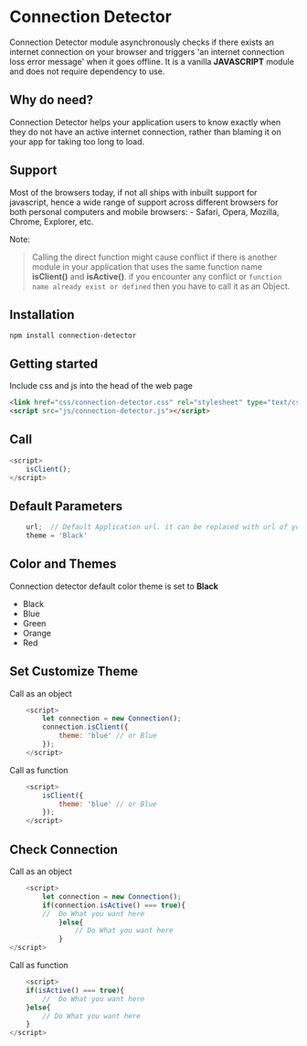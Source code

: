 # Connection Detector
 
Connection Detector module asynchronously checks if there exists an internet connection on your browser and triggers 'an internet connection loss error message' when it goes offline.
It is a vanilla **JAVASCRIPT** module and does not require dependency to use.

## Why do need?
Connection Detector helps your application users to know exactly when they do not have an active internet connection, rather than blaming it on your app for taking too long to load.

## Support
Most of the browsers today, if not all ships with inbuilt support for javascript, hence a wide range of support across different browsers for both personal computers and mobile browsers: - Safari, Opera, Mozilla, Chrome, Explorer, etc.


Note:

> Calling the direct function might cause conflict if there is another module in your application that uses the same function name **isClient()** and **isActive()**.  if you encounter any conflict or ```function name already exist or defined``` then you have to call it as an Object.

## Installation 

````
npm install connection-detector
````

## Getting started

Include css and js into the head of the web page

````html
<link href="css/connection-detector.css" rel="stylesheet" type="text/css" />
<script src="js/connection-detector.js"></script>

````
## Call 

```javascript
<script>
    isClient();
</script>
```

## Default Parameters

```javascript
    url;  // Default Application url. it can be replaced with url of your choice
    theme = 'Black' 
```
    

## Color and Themes

Connection detector default color theme is set to **Black**

* Black
* Blue
* Green
* Orange
* Red

## Set Customize Theme

Call as an object 

```javascript
    <script>
        let connection = new Connection();
        connection.isClient({
            theme: 'blue' // or Blue
        });
    </script>
```

Call as function

```javascript
    <script>
        isClient({
            theme: 'blue' // or Blue
        });
    </script>
```

## Check Connection

Call as an object

```javascript
    <script>
        let connection = new Connection();
        if(connection.isActive() === true){
        //  Do What you want here 
            }else{
                // Do What you want here
            }
</script>
```

Call as function

```javascript
    <script>
    if(isActive() === true){
        //  Do What you want here 
    }else{
        // Do What you want here
    }
</script>
```
